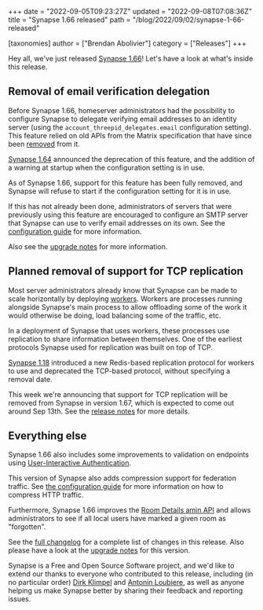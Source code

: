 +++
date = "2022-09-05T09:23:27Z"
updated = "2022-09-08T07:08:36Z"
title = "Synapse 1.66 released"
path = "/blog/2022/09/02/synapse-1-66-released"

[taxonomies]
author = ["Brendan Abolivier"]
category = ["Releases"]
+++

Hey all, we've just released [Synapse 1.66](https://github.com/matrix-org/synapse/releases/tag/v1.66.0)! Let's have a
look at what's inside this release.

<!-- more -->

## Removal of email verification delegation

Before Synapse 1.66, homeserver administrators had the possibility to
configure Synapse to delegate verifying email addresses to an identity
server (using the `account_threepid_delegates.email` configuration setting).
This feature relied on old APIs from the Matrix specification that have since
been [removed](https://spec.matrix.org/v1.3/changelog/#identity-service-api-1-1) from it.

[Synapse 1.64](https://matrix.org/blog/2022/08/03/synapse-1-64-released) announced the
deprecation of this feature, and the addition of a warning at startup when
the configuration setting is in use.

As of Synapse 1.66, support for this feature has been fully removed, and
Synapse will refuse to start if the configuration setting for it is in use.

If this has not already been done, administrators of servers that were
previously using this feature are encouraged to configure an SMTP server that
Synapse can use to verify email addresses on its own. See the
[configuration guide](https://matrix-org.github.io/synapse/v1.66/usage/configuration/config_documentation.html#email)
for more information.

Also see the [upgrade notes](https://matrix-org.github.io/synapse/v1.66/upgrade.html#delegation-of-email-validation-no-longer-supported)
for more information.

## Planned removal of support for TCP replication

Most server administrators already know that Synapse can be made to scale
horizontally by deploying [workers](https://matrix-org.github.io/synapse/latest/workers.html). Workers are
processes running alongside Synapse's main process to allow offloading some
of the work it would otherwise be doing, load balancing some of the traffic,
etc.

In a deployment of Synapse that uses workers, these processes use replication
to share information between themselves. One of the earliest protocols
Synapse used for replication was built on top of TCP.

[Synapse 1.18](https://github.com/matrix-org/synapse/releases/tag/v1.18.0) introduced a new
Redis-based replication protocol for workers to use and deprecated the
TCP-based protocol, without specifying a removal date.

This week we're announcing that support for TCP replication will be removed
from Synapse in version 1.67, which is expected to come out around Sep 13th.
See the [release notes](https://github.com/matrix-org/synapse/releases/tag/v1.66.0) for more
details.

## Everything else

Synapse 1.66 also includes some improvements to validation on endpoints using
[User-Interactive Authentication](https://spec.matrix.org/latest/client-server-api/#user-interactive-authentication-api).

This version of Synapse also adds compression support for federation traffic.
See [the configuration guide](https://matrix-org.github.io/synapse/v1.66/usage/configuration/config_documentation.html#listeners)
for more information on how to compress HTTP traffic.

Furthermore, Synapse 1.66 improves the [Room Details amin API](https://matrix-org.github.io/synapse/v1.66/admin_api/rooms.html#room-details-api)
and allows administrators to see if all local users have marked a given room
as "forgotten".

See the [full
changelog](https://github.com/matrix-org/synapse/releases/tag/v1.66.0) for a
complete list of changes in this release. Also please have a look at the
[upgrade
notes](https://matrix-org.github.io/synapse/v1.66/upgrade#upgrading-to-v1660)
for this version.

Synapse is a Free and Open Source Software project, and we'd like to extend
our thanks to everyone who contributed to this release, including (in no
particular order) [Dirk Klimpel](https://github.com/dklimpel) and
[Antonin Loubiere](https://github.com/AntoninLoubiere), as well as anyone
helping us make Synapse better by sharing their feedback and reporting
issues.

